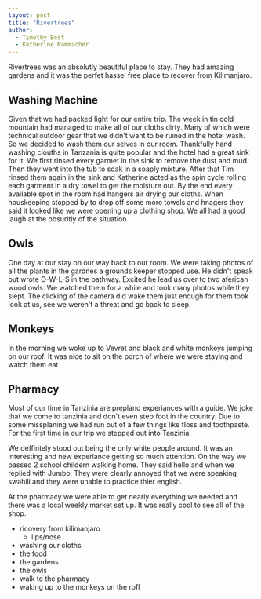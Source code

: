 ```yaml
---
layout: post
title: "Rivertrees"
author:
  - Timothy Best
  - Katherine Nammacher
---
```


Rivertrees was an absolutly beautiful place to stay. They had amazing gardens and it was the perfet hassel free place to recover from Kilimanjaro. 


## Washing Machine 
Given that we had packed light for our entire trip. The week in tin cold mountain had managed to make all of our cloths dirty. Many of which were technical outdoor gear that we didn't want to be ruined in the hotel wash. So we decided to wash them our selves in our room. Thankfully hand washing clouths in Tanzania is quite popular and the hotel had a great sink for it. We first rinsed every garmet in the sink to remove the dust and mud. Then they went into the tub to soak in a soaply mixture. After that Tim rinsed them again in the sink and Katherine acted as the spin cycle rolling each garment in a dry towel to get the moisture out. By the end every available spot in the room had hangers air drying our cloths. When houskeeping stopped by to drop off some more towels and hnagers they said it looked like we were opening up a clothing shop. We all had a good laugh at the obsuritiy of the situation.


## Owls

One day at our stay on our way back to our room. We were taking photos of all the plants in the gardnes a grounds keeper stopped use. He didn't speak but wrote O-W-L-S in the pathway. Excited he lead us over to two aferican wood owls. We watched them for a while and took many photos while they slept. The clicking of the camera did wake them just enough for them took look at us, see we weren't a threat and go back to sleep.

## Monkeys

In the morning we woke up to Vevret and black and white monkeys jumping on our roof. It was nice to sit on the porch of where we were staying and watch them eat

## Pharmacy

Most of our time in Tanzinia are prepland experiances with a guide. We joke that we come to tanzinia and don't even step foot in the country. Due to some missplaning we had run out of a few things like floss and toothpaste. For the first time in our trip we stepped out into Tanzinia. 

We deffintely stood out being the only white people around. It was an interesting and new experiance getting so much attention. On the way we passed 2 school childern walking home. They said hello and when we replied with Jumbo. They were clearly annoyed that we were speaking swahili and they were unable to practice thier english. 

At the pharmacy we were able to get nearly everything we needed and there was a local weekly market set up. It was really cool to see all of the shop.



- ricovery from kilimanjaro
  - lips/nose
- washing our cloths
- the food
- the gardens
- the owls
- walk to the pharmacy
- waking up to the monkeys on the roff